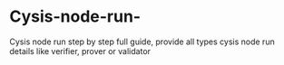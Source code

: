 # Cysis-node-run-
Cysis node run step by step full guide, provide all types cysis node run details like verifier, prover or validator
